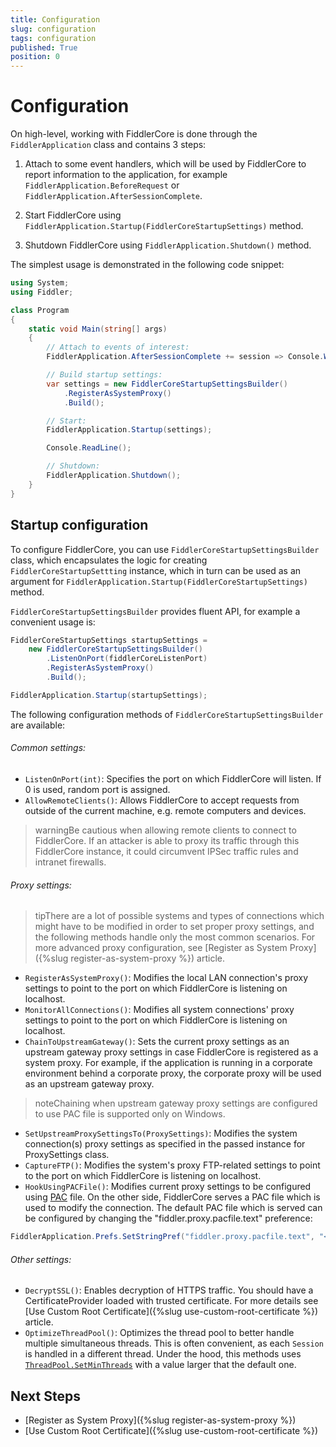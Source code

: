 ```yaml
---
title: Configuration
slug: configuration
tags: configuration
published: True
position: 0
---
```


# Configuration

On high-level, working with FiddlerCore is done through the `FiddlerApplication` class and contains 3 steps:

1. Attach to some event handlers, which will be used by FiddlerCore to report information to the application, for example `FiddlerApplication.BeforeRequest` or `FiddlerApplication.AfterSessionComplete`.

2. Start FiddlerCore using `FiddlerApplication.Startup(FiddlerCoreStartupSettings)` method.

3. Shutdown FiddlerCore using `FiddlerApplication.Shutdown()` method.

The simplest usage is demonstrated in the following code snippet:
```c#
using System;
using Fiddler;

class Program
{
    static void Main(string[] args)
    {
        // Attach to events of interest:
        FiddlerApplication.AfterSessionComplete += session => Console.WriteLine(session.fullUrl);

        // Build startup settings:
        var settings = new FiddlerCoreStartupSettingsBuilder()
            .RegisterAsSystemProxy()
            .Build();

        // Start:
        FiddlerApplication.Startup(settings);

        Console.ReadLine();

        // Shutdown:
        FiddlerApplication.Shutdown();
    }
}
```

## Startup configuration
To configure FiddlerCore, you can use `FiddlerCoreStartupSettingsBuilder` class, which encapsulates the logic for creating `FiddlerCoreStartupSettting` instance, which in turn can be used as an argument for `FiddlerApplication.Startup(FiddlerCoreStartupSettings)` method.

`FiddlerCoreStartupSettingsBuilder` provides fluent API, for example a convenient usage is:
```c#
FiddlerCoreStartupSettings startupSettings =
    new FiddlerCoreStartupSettingsBuilder()
        .ListenOnPort(fiddlerCoreListenPort)
        .RegisterAsSystemProxy()
        .Build();

FiddlerApplication.Startup(startupSettings);
```

The following configuration methods of `FiddlerCoreStartupSettingsBuilder` are available:
###### Common settings:

- `ListenOnPort(int)`: Specifies the port on which FiddlerCore will listen. If 0 is used, random port is assigned.
- `AllowRemoteClients()`: Allows FiddlerCore to accept requests from outside of the current machine, e.g. remote computers and devices.

>warningBe cautious when allowing remote clients to connect to FiddlerCore. If an attacker is able to proxy its traffic through this FiddlerCore instance, it could circumvent IPSec traffic rules and intranet firewalls.

###### Proxy settings:
>tipThere are a lot of possible systems and types of connections which might have to be modified in order to set proper proxy settings, and the following methods handle only the most common scenarios. For more advanced proxy configuration, see [Register as System Proxy]({%slug register-as-system-proxy %}) article.

- `RegisterAsSystemProxy()`: Modifies the local LAN connection's proxy settings to point to the port on which FiddlerCore is listening on localhost. 
- `MonitorAllConnections()`: Modifies all system connections' proxy settings to point to the port on which FiddlerCore is listening on localhost.
- `ChainToUpstreamGateway()`: Sets the current proxy settings as an upstream gateway proxy settings in case FiddlerCore is registered as a system proxy. For example, if the application is running in a corporate environment behind a corporate proxy, the corporate proxy will be used as an upstream gateway proxy.
>noteChaining when upstream gateway proxy settings are configured to use PAC file is supported only on Windows.
- `SetUpstreamProxySettingsTo(ProxySettings)`: Modifies the system connection(s) proxy settings as specified in the passed instance for ProxySettings class.
- `CaptureFTP()`: Modifies the system's proxy FTP-related settings to point to the port on which FiddlerCore is listening on localhost.
- `HookUsingPACFile()`: Modifies current proxy settings to be configured using [PAC](https://en.wikipedia.org/wiki/Proxy_auto-config) file. On the other side, FiddlerCore serves a PAC file which is used to modify the connection. The default PAC file which is served can be configured by changing the "fiddler.proxy.pacfile.text" preference:
```c#
FiddlerApplication.Prefs.SetStringPref("fiddler.proxy.pacfile.text", "<pac file content>");
```

###### Other settings:
- `DecryptSSL()`:  Enables decryption of HTTPS traffic. You should have a CertificateProvider loaded with trusted certificate. For more details see [Use Custom Root Certificate]({%slug use-custom-root-certificate %}) article.
- `OptimizeThreadPool()`: Optimizes the thread pool to better handle multiple simultaneous threads. This is often convenient, as each `Session` is handled in a different thread. Under the hood, this methods uses [`ThreadPool.SetMinThreads`](https://docs.microsoft.com/en-us/dotnet/api/system.threading.threadpool.setminthreads) with a value larger that the default one.

## Next Steps

- [Register as System Proxy]({%slug register-as-system-proxy %})
- [Use Custom Root Certificate]({%slug use-custom-root-certificate %})
